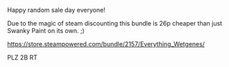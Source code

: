 Happy random sale day everyone!

Due to the magic of steam discounting this bundle is 26p cheaper than just Swanky Paint on its own. ;)

https://store.steampowered.com/bundle/2157/Everything_Wetgenes/

PLZ 2B RT 